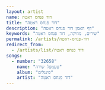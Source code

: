 ```yaml
---
layout: artist
name: דוד פנחס ראטה
title: "דוד פנחס ראטה"
description: "דף האמן דוד פנחס ראטה"
keywords: "שירים, מוזיקה, דוד פנחס ראטה"
permalink: /artists/דוד-פנחס-ראטה
redirect_from:
  - /artists/list/דוד פנחס ראטה
songs:
  - number: "32658"
    name: "טעמפל שירה"
    album: "סינגלים"
    artist: "דוד פנחס ראטה"
---
```

